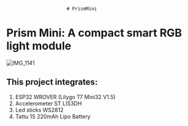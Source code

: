                           # PrismMini
# Prism Mini: A compact smart RGB light module

![IMG_1141](https://github.com/cassio-hsp/PrismMini/assets/38111232/7a4281e0-2bde-4bc0-8f71-62249ffe9de4)

## This project integrates:
1. ESP32 WROVER (Lilygo T7 Mini32 V1.5)
2. Accelerometer ST LIS3DH
3. Led sticks WS2812
4. Tattu 1S 220mAh Lipo Battery









